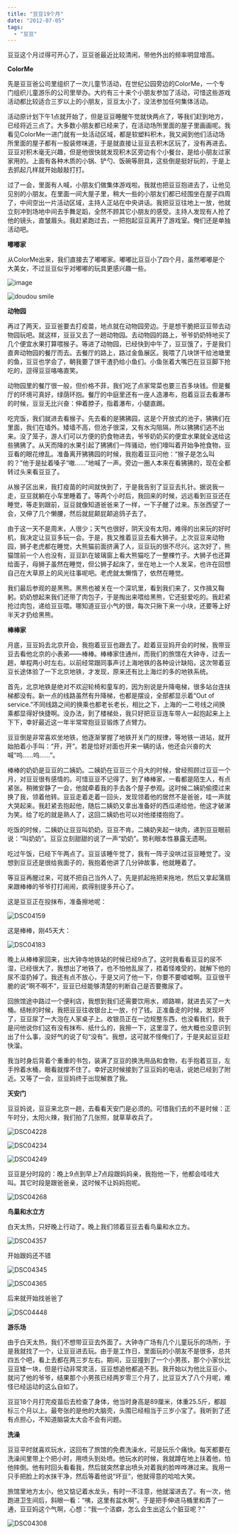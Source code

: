 ```yaml
---
title: "豆豆19个月"
date: "2012-07-05"
tags: 
  - "豆豆"
---
```


豆豆这个月过得可开心了，豆豆爸最近比较清闲，带他外出的频率明显增高。

**ColorMe**

先是豆豆爸公司里组织了一次儿童节活动，在世纪公园旁边的ColorMe，一个专门组织儿童游乐的公司里举办。大约有三十来个小朋友参加了活动，可惜这些游戏活动都比较适合三岁以上的小朋友，豆豆太小了，没法参加任何集体活动。

活动原计划下午1点就开始了，但是豆豆睡醒午觉就快两点了，等我们赶到地方，已经将近三点了。大多数小朋友都已经来了，在活动场所里面的屋子里画画呢。我看见ColorMe一进门就有一处活动区域，都是软塑料积木，我又闻到他们活动场所里面的屋子都有一股装修味道，于是就直接让豆豆去积木区玩了，没有再进去。豆豆对积木毫无兴趣，但是他很快就发现积木区旁边有个小餐台，是给小朋友过家家用的。上面有各种木质的小锅、铲勺、饭碗等厨具，这些倒是挺好玩的，于是上去抓起几样就开始敲敲打打。

过了一会，里面有人喊，小朋友们做集体游戏啦。我就也把豆豆抱进去了，让他见见别的小朋友。在里面一间大屋子里，稍大一些的小朋友们都已经围坐在屋子四周了，中间空出一片活动区域，主持人正站在中央讲话。我把豆豆往地上一放，他就立刻冲到场地中间去手舞足蹈，全然不顾其它小朋友的感受。主持人发现有人抢了他的镜头，直皱眉头。我赶紧跑过去，一把抱起豆豆离开了游戏室。俺们还是单独活动吧。

**嘟嘟家**

从ColorMe出来，我们直接去了嘟嘟家。嘟嘟比豆豆小了四个月，虽然嘟嘟是个大美女，不过豆豆似乎对嘟嘟的玩具更感兴趣一些。

![image](images/image_thumb1.png "image")

![doudou smile](images/doudou-smile_thumb1.jpg "doudou smile")

**动物园**

再过了两天，豆豆爸要去打疫苗，地点就在动物园旁边。于是想干脆把豆豆带去动物园玩吧。就这样，豆豆又去了一趟动物园。去动物园的路上，爷爷奶奶特地买了几个便宜水果打算喂猴子。等进了动物园，已经快到中午了，豆豆饿了，于是我们直奔动物园的餐厅而去。去餐厅的路上，路过金鱼展区。我喂了几块饼干给池塘里的鱼，豆豆也学会了，朝我要了饼干渣扔给小鱼们。小鱼张着大嘴巴在豆豆脚下抢吃的，逗得豆豆咯咯直笑。

动物园里的餐厅很一般，但价格不菲，我们吃了点家常菜也要三百多块钱。但是餐厅的环境可真好，绿荫环抱。餐厅的中庭里还有一座人造瀑布，抱着豆豆去看瀑布的时候，豆豆无比兴奋：伸着脖子，指着瀑布，小腿直踢。

吃完饭，我们就进去看猴子。先去看的是狒狒园，这是个开放式的池子，狒狒们在里面，我们在墙外。矮墙不高，但池子很深，又有水沟阻隔，所以狒狒们逃不出来。没了笼子，游人们可以方便的扔食物进去，爷爷奶奶买的便宜水果就全送给这些狒狒了。从天而降的水果引起了狒狒们一阵骚动，他们嚎叫着开始争抢食物，豆豆看的眼花缭乱。准备离开狒狒园的时候，我抱着豆豆问他：“猴子是怎么叫的？”他于是扯着嗓子“嗷……”地喊了一声。旁边一圈人本来在看狒狒的，现在全都转过头来看豆豆了。

从猴子区出来，我打疫苗的时间就快到了，于是我告别了豆豆去扎针。据说我一走，豆豆就躺在小车里睡着了。等两个小时后，我回来的时候，远远看到豆豆还在睡觉，等走到跟前，豆豆就像知道爸爸来了一样，一下子醒了过来。东张西望了一会，又伸了几个懒腰，然后就屁颠屁颠追鸽子去了。

由于这一天不是周末，人很少；天气也很好，阴天没有太阳，难得的出来玩的好时机，我决定让豆豆多玩一会。于是，我又推着豆豆去看大狮子。上次豆豆来动物园，狮子老虎都在睡觉，大熊猫前面挤满了人，豆豆玩的很不尽兴。这次好了，熊猫馆前一个人也没有，豆豆趴在玻璃窗上看大熊猫吃了一整棵竹子。大狮子也还算给面子，母狮子虽然在睡觉，但公狮子起床了，坐在地上一个人发呆，也许在回想自己在大草原上的风光往事呢吧。老虎就太懒惰了，依然在睡觉。

我们最后参观的是黑熊。黑熊也被关在一个深坑里，看到我们来了，又作揖又鞠躬。奶奶想起来我们还带了肉包子，于是掏出来喂给黑熊，它还挺爱吃的。我赶紧抢过肉包，递给豆豆喂。哪知道豆豆小气的很，每次只揪下来一小块，还要等上好半天才扔给黑熊。

**棒棒家**

月底，豆豆妈去北京开会，我抱着豆豆也跟去了。趁着豆豆妈开会的时候，我带豆豆去看他北京的小表弟——棒棒。棒棒家住通州，而我们的旅馆在大钟寺，过去一趟，单程两小时左右。以前经常跟同事声讨上海地铁的各种设计缺陷，这次带着豆豆长途体验了一下北京地铁，才发现，原来还有比上海烂的多的地铁系统。

首先，北京地铁是绝对不欢迎轮椅和童车的，因为别说是升降电梯，很多站台连扶梯都没有。新一点的线路虽然有升降梯，也都是摆设，全部都显示着“Out of service.”不同线路之间的换乘也都老长老长，相比之下，上海的一二号线之间换乘都显得好快捷啊。没办法，到了楼梯处，我只好把豆豆连车带人一起抱起来上上下下，幸好最近这一年半常常抱豆豆锻炼了点臂力。

豆豆倒是非常喜欢坐地铁，他逐渐掌握了地铁开关门的规律，等地铁一进站，就开始拍着小手叫：“开，开”。若是恰好对面也开来一辆的话，他还会兴奋的大喊“呜……呜……”。

棒棒的奶奶是豆豆的二姨奶。二姨奶在豆豆三个月大的时候，曾经照顾过豆豆一个月，对豆豆很有感情的。可惜豆豆不记得了，到了棒棒家，一看都是陌生人，有点紧张。稍微安静了一会，他就牵着我的手去各个屋子参观。这时候二姨奶偷摸过来换了我，领着他转。豆豆走着走着一回头，发现领着他的居然不是爸爸，哇一声就大哭起来。我赶紧去抱起他，随后二姨奶又拿出准备好的西瓜递给他，他这才破涕为笑。给了吃的就是熟人了，这回二姨奶也可以对他搂搂抱抱了。

吃饭的时候，二姨奶让豆豆叫奶奶，豆豆不肯。二姨奶夹起一块肉，递到豆豆眼前说：“叫奶奶”。豆豆立刻甜甜的说了一声“奶奶”。势利眼本性暴露无遗啊。

吃过午饭，已经下午两点了。豆豆该睡午觉了，我有一阵子没哄过豆豆睡觉了。没想到豆豆还是很给我面子的，我抱着他讲了几分钟故事，他就睡着了。

等豆豆再醒过来，可就不把自己当外人了。先是抓起拖把来拖地，然后又拿起蒲扇来跟棒棒的爷爷打打闹闹，疯得别提多开心了。

这是豆豆正在投抹布，准备擦地呢：

![DSC04159](images/dsc04159_thumb1.jpg "DSC04159")

这是棒棒，刚45天大：

![DSC04183](images/dsc04183_thumb1.jpg "DSC04183")

晚上从棒棒家回来，出大钟寺地铁站的时候已经9点了。这时我看看豆豆的尿不湿，已经很大了，我想出了地铁了，也不怕他乱尿了，捂着怪难受的，就解下他的尿不湿扔掉了。我还有点不放心，于是又问了他一下，你要不要嘘嘘啊。豆豆很干脆的说“啊不啊不”，豆豆已经能够清楚的判断自己是否要撒尿了。

回旅馆途中路过一个便利店，我想到我们还需要饮用水，顺路嘛，就进去买了一大桶。结帐的时候，我把豆豆往收银台上一放，付了钱。正准备走的时候，发现坏了，豆豆尿了一大泡在人家桌子上。收银员正在一边规整东西，也没看我们，我于是问他说你们这有没有抹布、纸什么的，我擦一下，这里湿了。他大概也没意识到出了什么事，没好气的说了句“没有”。我想，这可就不怪俺们了，于是夹起豆豆赶快溜。

我当时身后背着个重重的书包，装满了豆豆的换洗用品和食物，右手抱着豆豆，左手拎着水桶，眼看就撑不住了。幸好这时候接到了豆豆妈的电话，说她已经到了附近。又等了一会，豆豆妈终于出现解救了我。

**天安门**

豆豆妈说，豆豆来北京一趟，去看看天安门是必须的。可惜我们去的不是时候：正午时分，太阳火辣，我们拍了几张照，就草草收兵了。

![DSC04228](images/dsc04228_thumb1.jpg "DSC04228")

![DSC04234](images/dsc04234_thumb1.jpg "DSC04234")

![DSC04249](images/dsc04249_thumb1.jpg "DSC04249")

豆豆是分时段的：晚上9点到早上7点段跟妈妈亲，我抱他一下，他都会哇哇大叫。其它时段是跟爸爸亲，这时候不让妈妈抱呢。

![DSC04268](images/dsc04268_thumb1.jpg "DSC04268")

**鸟巢和水立方**

白天太热，只好晚上行动了。晚上我们领着豆豆去看鸟巢和水立方。

![DSC04357](images/dsc04357_thumb1.jpg "DSC04357")

开始跟妈还不错

![DSC04345](images/dsc04345_thumb1.jpg "DSC04345")

![DSC04365](images/dsc04365_thumb1.jpg "DSC04365")

后来就开始找爸爸了

![DSC04448](images/dsc04448_thumb1.jpg "DSC04448")

**游乐场**

由于白天太热，我们不想带豆豆去外面了。大钟寺广场有几个儿童玩乐的场所，于是我就找了一个，让豆豆进去玩。由于是工作日，里面玩的小朋友不是很多，总共四五个吧，看上去都在两三岁左右。期间，豆豆撞到了一个小男孩，那个小家伙比豆豆矮一块，但是行动非常灵活，豆豆想追他都追不到。我开始以为他比豆豆小，就问了他的爷爷，结果那个小男孩已经两岁零三个月了，比豆豆大了八个月呢，难怪已经运动的这么自如了。

豆豆18个月打完疫苗后去检查了身体，他当时身高是89厘米，体重25.5斤，都超标三个月以上。最夸张的是他的大脑壳，头围已经相当于三岁小宝了。我听到了还有点担心，不知道脑袋太大会不会有问题。

**洗澡**

豆豆平时就喜欢玩水，这回有了旅馆的免费洗澡水，可是玩乐个痛快。每天都要在洗澡间里带上个把小时，用喷头到处喷。他玩水的时候，我就蹲在地上扶着他，怕他摔倒。他有时回头看看我，然后就突然拿出喷头对着我的脸哗哗淋过来。我用一只手把脸上的水抹干净，然后等着他说“坏豆”，他就得意的哈哈大笑。

旅馆里地方太小，他又惦记着水龙头，有时一不注意，他就溜进去了。有一次，他跑进卫生间后，斜眼一看：“咦，这里有盆水啊”。于是把手伸进马桶里和弄了一通，豆豆妈这个气啊，心想：“我一个洁癖，怎么会生出这么个脏豆呢？”

![DSC04308](images/dsc04308_thumb1.jpg "DSC04308")
